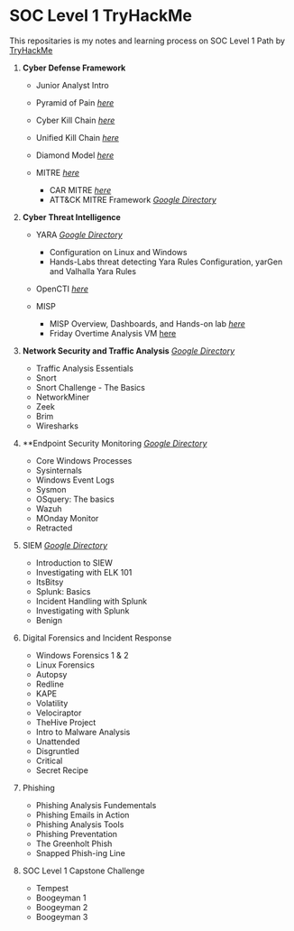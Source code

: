 # SOC Level 1 TryHackMe
This repositaries is my notes and learning process on SOC Level 1 Path by [TryHackMe](https://tryhackme.com/r/paths)

1. **Cyber Defense Framework**
     -  Junior Analyst Intro  
     -  Pyramid of Pain [_here_](https://github.com/KAmii-cxo/Pyramid-of-Pain)
     -  Cyber Kill Chain [_here_](https://github.com/KAmii-cxo/Cyber-Kill-Chain)
     -  Unified Kill Chain [_here_](https://github.com/KAmii-cxo/Unified-Kill-Chain)
     -  Diamond Model [_here_](https://github.com/KAmii-cxo/Diamond-Model)
     -  MITRE [_here_](https://github.com/KAmii-cxo/MITRE-ATT-CK)

         - CAR MITRE [_here_](https://github.com/KAmii-cxo/cyber-analytics-repository)
         - ATT&CK MITRE Framework [_Google Directory_](https://docs.google.com/document/d/1aUVHQrzFAkqdebzNEIKLWSApbIhnS0S9/edit?usp=drive_link&ouid=102943847364636206838&rtpof=true&sd=true)

2. **Cyber Threat Intelligence**
     - YARA [_Google Directory_](https://docs.google.com/document/d/15t-ltxc3rOv8nxS4by9kpoqx9aBmCVlT/edit?usp=drive_link&ouid=102943847364636206838&rtpof=true&sd=true)
        - Configuration on Linux and Windows
        - Hands-Labs threat detecting Yara Rules Configuration, yarGen and Valhalla Yara Rules
     - OpenCTI [_here_](https://github.com/KAmii-cxo/OpenCTI)

     - MISP
        - MISP Overview, Dashboards, and Hands-on lab [_here_](https://github.com/KAmii-cxo/MISP)
        - Friday Overtime Analysis VM [here](https://github.com/KAmii-cxo/Friday-Overtime-Analysis)
  
3. **Network Security and Traffic Analysis** [_Google Directory_](https://drive.google.com/drive/folders/1gklY8wbJSyNy7uBzD4lz0ivO4u5qXnr3?usp=drive_link)
      - Traffic Analysis Essentials
      - Snort
      - Snort Challenge - The Basics
      - NetworkMiner
      - Zeek            
      - Brim            
      - Wiresharks
  
4. **Endpoint Security Monitoring [_Google Directory_](https://drive.google.com/drive/folders/1-_d2HBVCcWWXjyCyEAJMjfZLFP22YGPV?usp=drive_link)
     - Core Windows Processes
     - Sysinternals
     - Windows Event Logs
     - Sysmon
     - OSquery: The basics
     - Wazuh
     - MOnday Monitor
     - Retracted

5. SIEM [_Google Directory_](https://drive.google.com/drive/folders/1LC4BPHQCmXeFCQLjRMn-KdSuO2z7lkRn?usp=drive_link)
     - Introduction to SIEW
     - Investigating with ELK 101
     - ItsBitsy
     - Splunk: Basics
     - Incident Handling with Splunk
     - Investigating with Splunk
     - Benign

6. Digital Forensics and Incident Response
     - Windows Forensics 1 & 2
     - Linux Forensics
     - Autopsy
     - Redline
     - KAPE
     - Volatility
     - Velociraptor
     - TheHive Project
     - Intro to Malware Analysis
     - Unattended
     - Disgruntled
     - Critical
     - Secret Recipe

7. Phishing
     - Phishing Analysis Fundementals
     - Phishing Emails in Action
     - Phishing Analysis Tools
     - Phishing Preventation
     - The Greenholt Phish
     - Snapped Phish-ing Line

8. SOC Level 1 Capstone Challenge
     - Tempest
     - Boogeyman 1
     - Boogeyman 2
     - Boogeyman 3
